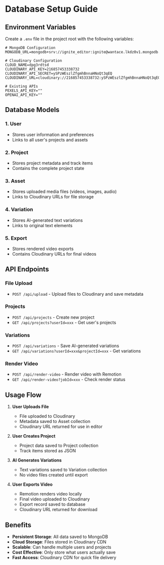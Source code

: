 # Database Setup Guide

## Environment Variables

Create a `.env` file in the project root with the following variables:

```env
# MongoDB Configuration
MONGODB_URL=mongodb+srv://ignite_editor:ignite@wantace.lkdz0v1.mongodb.net/

# Cloudinary Configuration
CLOUD_NAME=dpg3rdtsd
CLOUDINARY_API_KEY=216857453338732
CLOUDINARY_API_SECRET=ySPzWEszlZfgmhBnnaHNoQt3qEQ
CLOUDINARY_URL=cloudinary://216857453338732:ySPzWEszlZfgmhBnnaHNoQt3qEQ@dpg3rdtsd

# Existing APIs
PEXELS_API_KEY=""
OPENAI_API_KEY=""
```

## Database Models

### 1. User
- Stores user information and preferences
- Links to all user's projects and assets

### 2. Project
- Stores project metadata and track items
- Contains the complete project state

### 3. Asset
- Stores uploaded media files (videos, images, audio)
- Links to Cloudinary URLs for file storage

### 4. Variation
- Stores AI-generated text variations
- Links to original text elements

### 5. Export
- Stores rendered video exports
- Contains Cloudinary URLs for final videos

## API Endpoints

### File Upload
- `POST /api/upload` - Upload files to Cloudinary and save metadata

### Projects
- `POST /api/projects` - Create new project
- `GET /api/projects?userId=xxx` - Get user's projects

### Variations
- `POST /api/variations` - Save AI-generated variations
- `GET /api/variations?userId=xxx&projectId=xxx` - Get variations

### Render Video
- `POST /api/render-video` - Render video with Remotion
- `GET /api/render-video?jobId=xxx` - Check render status

## Usage Flow

1. **User Uploads File**
   - File uploaded to Cloudinary
   - Metadata saved to Asset collection
   - Cloudinary URL returned for use in editor

2. **User Creates Project**
   - Project data saved to Project collection
   - Track items stored as JSON

3. **AI Generates Variations**
   - Text variations saved to Variation collection
   - No video files created until export

4. **User Exports Video**
   - Remotion renders video locally
   - Final video uploaded to Cloudinary
   - Export record saved to database
   - Cloudinary URL returned for download

## Benefits

- **Persistent Storage**: All data saved to MongoDB
- **Cloud Storage**: Files stored in Cloudinary CDN
- **Scalable**: Can handle multiple users and projects
- **Cost Effective**: Only store what users actually save
- **Fast Access**: Cloudinary CDN for quick file delivery
